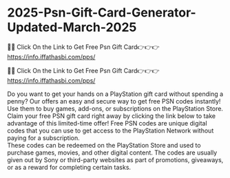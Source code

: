 # 2025-Psn-Gift-Card-Generator-Updated-March-2025

🌟🌟 Click On the Link to Get Free Psn Gift Card👉👉👉 https://info.iffathasbi.com/pps/

🌟🌟 Click On the Link to Get Free Psn Gift Card👉👉👉 https://info.iffathasbi.com/pps/

Do you want to get your hands on a PlayStation gift card without spending a penny? 
Our offers an easy and secure way to get free PSN codes instantly!  Use them to buy games, add-ons, or subscriptions on the PlayStation Store.  
Claim your free PSN gift card right away by clicking the link below to take advantage of this limited-time offer! Free PSN codes are unique digital codes that you can use to get access to the PlayStation Network without paying for a subscription.  
These codes can be redeemed on the PlayStation Store and used to purchase games, movies, and other digital content.  The codes are usually given out by Sony or third-party websites as part of promotions, giveaways, or as a reward for completing certain tasks.

